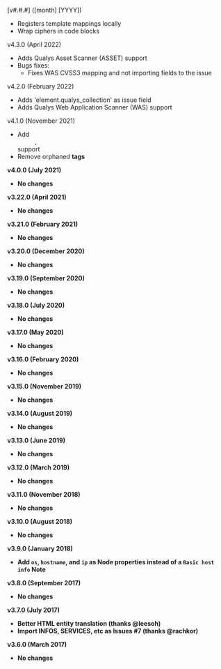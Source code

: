 [v#.#.#] ([month] [YYYY])
  - Registers template mappings locally
  - Wrap ciphers in code blocks

v4.3.0 (April 2022)
  - Adds Qualys Asset Scanner (ASSET) support
  - Bugs fixes:
    - Fixes WAS CVSS3 mapping and not importing fields to the issue

v4.2.0 (February 2022)
  - Adds 'element.qualys_collection' as issue field
  - Adds Qualys Web Application Scanner (WAS) support

v4.1.0 (November 2021)
  - Add <dd>, <dt> support
  - Remove orphaned <b> tags

v4.0.0 (July 2021)
  - No changes

v3.22.0 (April 2021)
  - No changes

v3.21.0 (February 2021)
  - No changes

v3.20.0 (December 2020)
  - No changes

v3.19.0 (September 2020)
  - No changes

v3.18.0 (July 2020)
  - No changes

v3.17.0 (May 2020)
  - No changes

v3.16.0 (February 2020)
  - No changes

v3.15.0 (November 2019)
  - No changes

v3.14.0 (August 2019)
  - No changes

v3.13.0 (June 2019)
  - No changes

v3.12.0 (March 2019)
  - No changes

v3.11.0 (November 2018)
  - No changes

v3.10.0 (August 2018)
  - No changes

v3.9.0 (January 2018)
  - Add `os`, `hostname`, and `ip` as Node properties instead of a `Basic host info` Note

v3.8.0 (September 2017)
  - No changes

v3.7.0 (July 2017)
  - Better HTML entity translation (thanks @leesoh)
  - Import INFOS, SERVICES, etc as Issues #7 (thanks @rachkor)

v3.6.0 (March 2017)
  - No changes
